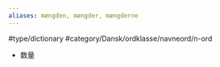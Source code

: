 ```yaml
---
aliases: mængden, mængder, mængderne
---
```

#type/dictionary #category/Dansk/ordklasse/navneord/n-ord 
- 数量
